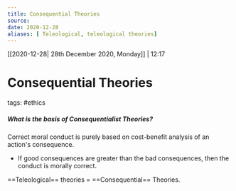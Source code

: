 ```yaml
---
title: Consequential Theories
source:
date: 2020-12-28
aliases: [ Teleological, teleological theories]
---
```

[[2020-12-28| 28th December 2020, Monday]] | 12:17

# Consequential Theories
tags: #ethics 

##### What is the basis of Consequentialist Theories?
Correct moral conduct is purely based on cost-benefit analysis of an action's consequence.
- If good consequences are greater than the bad consequences, then the conduct is morally correct.
<!--ID: 1609616331300-->

==Teleological== theories = ==Consequential== Theories.
<!--ID: 1609695743586-->









